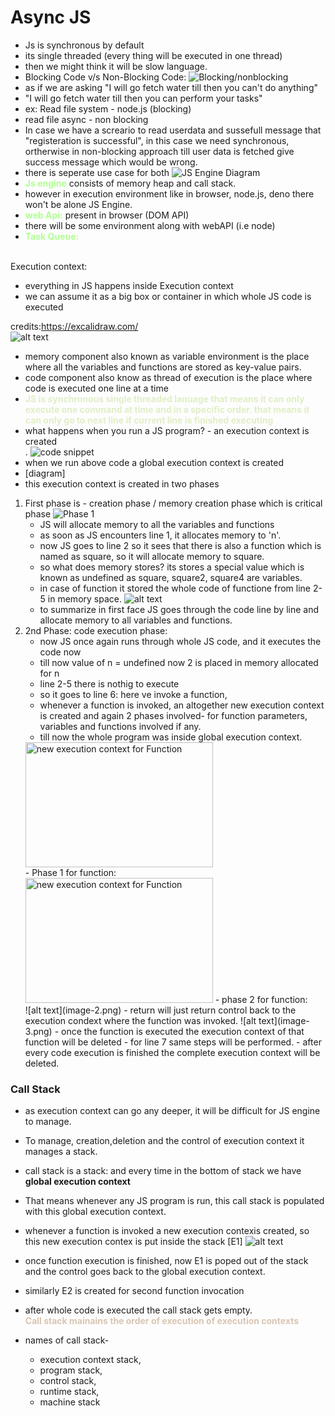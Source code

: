 # Async JS

- Js is synchronous by default
- its single threaded (every thing will be executed in one thread)
- then we might think it will be slow language.
- Blocking Code v/s Non-Blocking Code:
![Blocking/nonblocking](image-9.png)
- as if we are asking "I will go fetch water till then you can't do anything"
- "I will go fetch water till then you can perform your tasks"
- ex: Read file system - node.js (blocking) 
- read file async - non blocking
- In case we have a screario to read userdata and sussefull message that "registeration is successful", in this case we need synchronous, ortherwise in non-blocking approach till user data is fetched give success message which would be wrong.
- there is seperate use case for both 
![JS Engine Diagram](image-10.png)
- <b style="color:#B0FF92">Js engine</b> consists of memory heap and call stack.
- however in execution environment like in browser, node.js, deno there won't be alone JS Engine.
- <b style="color:#B0FF92">web Api:</b> present in browser (DOM API)
- there will be some environment along with webAPI (i.e node)
- <b style="color:#B0FF92">Task Queue:</b>









<br>Execution context: <br>
- everything in JS happens inside Execution context
- we can assume it as a big box or container in which whole JS code is executed <br>

credits:https://excalidraw.com/ <br>
![alt text](image-7.png)
- memory component also known as variable environment is the place where all the variables and functions are stored as key-value pairs.
- code component also know as thread of execution is the place where code is executed one line at a time 
- <b style="color:#E0EEC6">JS is synchronous single threaded lanuage that means it can only execute one command at time and in a specific order. that means it can only go to next line if current line is finished executing </b>
- what happens when you run a JS program? - an execution context is created<br>.
![code snippet](image-8.png)
- when we run above code a global execution context is created
- [diagram]
- this execution context is created in two phases 
1. First phase is - creation phase / memory creation phase which is critical phase
![Phase 1](image-6.png)
    - JS will allocate memory to all the variables and functions
    - as soon as JS encounters line 1, it allocates memory to 'n'.
    - now JS goes to line 2 so it sees that there is also a function which is named as square, so it will allocate memory to square. 
    - so what does memory stores? its stores a special value which is known as undefined as square, square2, square4 are variables.
    - in case of function it stored the whole code of functione from line 2- 5 in memory space.
    ![alt text](image-5.png)
    - to summarize in first face JS goes through the code line by line and allocate memory to all variables and functions. 
2. 2nd Phase: code execution phase:
    - now JS once again runs through whole JS code, and it executes the code now 
    - till now value of n = undefined now 2 is placed in memory allocated for n
    - line 2-5 there is nothig to execute
    - so it goes to line 6: here ve invoke a function, 
    - whenever a function is invoked, an altogether new execution context is created and again 2 phases involved- for function parameters, variables and functions involved if any.
    - till now the whole program was inside global execution context. <br>
    <img src="./image.png" alt="new execution context for Function" width="300" height="200">
    <br>
    - Phase 1 for function: <br>
    <img src="./image-1.png" alt="new execution context for Function" width="300" height="200">
    - phase 2 for function:<br>
    ![alt text](image-2.png)
    - return will just return control back to the execution condext where the function was invoked.
    ![alt text](image-3.png)
    - once the function is executed the execution context of that function will be deleted 
    - for line 7 same steps will be performed.
    - after every code execution is finished the complete execution context will be deleted.
    
### Call Stack
- as execution context can go any deeper, it will be difficult for JS engine to manage. 
- To manage, creation,deletion and the control of execution context it manages a stack.
- call stack is a stack: and every time in the bottom of stack we have <b>global execution context</b>
- That means whenever any JS program is run, this call stack is populated with this global execution context.
- whenever a function is invoked a new execution contexis created, so this new execution contex is put inside the stack [E1]
![alt text](image-4.png)
- once function execution is finished, now E1 is poped out of the stack and the control goes back to the global execution context.
- similarly E2 is created for second function invocation
- after whole code is executed the call stack gets empty.<br>
<b style="color:#D9C5B2"> Call stack mainains the order of execution of execution contexts</b>

- names of call stack- 
    - execution context stack, 
    - program stack, 
    - control stack, 
    - runtime stack, 
    - machine stack




